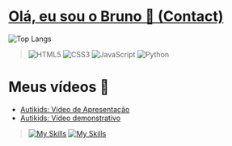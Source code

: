 # **[Olá, eu sou o Bruno 👋 (Contact)](https://linktr.ee/Bruno_M.Freitas)**

![Top Langs](https://github-readme-stats.vercel.app/api/top-langs/?username=BrunoFreitas05&layout=compact&card_width=423)
> ![HTML5](https://img.shields.io/badge/html5-%23E34F26.svg?style=for-the-badge&logo=html5&logoColor=white) ![CSS3](https://img.shields.io/badge/css3-%231572B6.svg?style=for-the-badge&logo=css3&logoColor=white) ![JavaScript](https://img.shields.io/badge/javascript-%23323330.svg?style=for-the-badge&logo=javascript&logoColor=%23F7DF1E) ![Python](https://img.shields.io/badge/python-3670A0?style=for-the-badge&logo=python&logoColor=ffdd54)


# Meus vídeos 🎥
+ [Autikids: Vídeo de Apresentação](https://www.youtube.com/watch?v=gwaOvcCb9-w)
+ [Autikids: Vídeo demonstrativo](https://www.youtube.com/watch?v=HsBhddAzQME)

> [![My Skills](https://skillicons.dev/icons?i=instagram)](https://instagram.com/brunoo_freitas05?igshid=NGExMmI2YTkyZg==) [![My Skills](https://skillicons.dev/icons?i=linkedin)](https://www.linkedin.com/in/bruno-freitas-30a21526a) 
